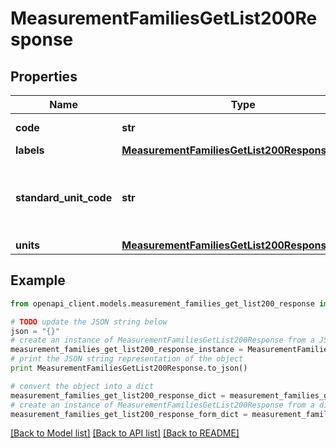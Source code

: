 # MeasurementFamiliesGetList200Response


## Properties
Name | Type | Description | Notes
------------ | ------------- | ------------- | -------------
**code** | **str** | Measurement family code | 
**labels** | [**MeasurementFamiliesGetList200ResponseLabels**](MeasurementFamiliesGetList200ResponseLabels.md) |  | [optional] 
**standard_unit_code** | **str** | Unit code used as the standard unit for this measurement family | 
**units** | [**MeasurementFamiliesGetList200ResponseUnits**](MeasurementFamiliesGetList200ResponseUnits.md) |  | 

## Example

```python
from openapi_client.models.measurement_families_get_list200_response import MeasurementFamiliesGetList200Response

# TODO update the JSON string below
json = "{}"
# create an instance of MeasurementFamiliesGetList200Response from a JSON string
measurement_families_get_list200_response_instance = MeasurementFamiliesGetList200Response.from_json(json)
# print the JSON string representation of the object
print MeasurementFamiliesGetList200Response.to_json()

# convert the object into a dict
measurement_families_get_list200_response_dict = measurement_families_get_list200_response_instance.to_dict()
# create an instance of MeasurementFamiliesGetList200Response from a dict
measurement_families_get_list200_response_form_dict = measurement_families_get_list200_response.from_dict(measurement_families_get_list200_response_dict)
```
[[Back to Model list]](../README.md#documentation-for-models) [[Back to API list]](../README.md#documentation-for-api-endpoints) [[Back to README]](../README.md)


